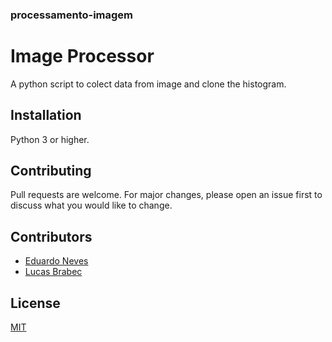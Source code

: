 ### processamento-imagem
# Image Processor

A python script to colect data from image and clone the histogram. 

## Installation

Python 3 or higher.

## Contributing
Pull requests are welcome. For major changes, please open an issue first to discuss what you would like to change.

## Contributors
- [Eduardo Neves](https://github.com/snowedz)
- [Lucas Brabec](https://github.com/Brabec)

## License
[MIT](https://choosealicense.com/licenses/mit/)
